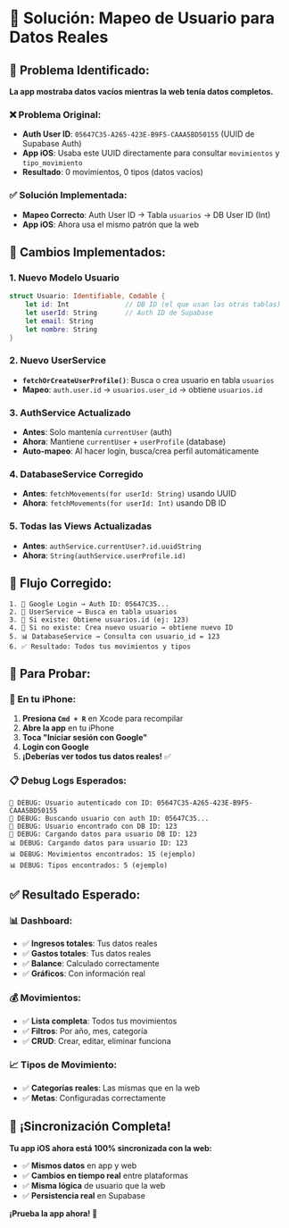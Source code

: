 # 🔧 **Solución: Mapeo de Usuario para Datos Reales**

## 🎯 **Problema Identificado:**

**La app mostraba datos vacíos mientras la web tenía datos completos.**

### **❌ Problema Original:**
- **Auth User ID**: `05647C35-A265-423E-B9F5-CAAA5BD50155` (UUID de Supabase Auth)
- **App iOS**: Usaba este UUID directamente para consultar `movimientos` y `tipo_movimiento`
- **Resultado**: 0 movimientos, 0 tipos (datos vacíos)

### **✅ Solución Implementada:**
- **Mapeo Correcto**: Auth User ID → Tabla `usuarios` → DB User ID (Int)
- **App iOS**: Ahora usa el mismo patrón que la web

## 🔧 **Cambios Implementados:**

### **1. Nuevo Modelo Usuario**
```swift
struct Usuario: Identifiable, Codable {
    let id: Int              // DB ID (el que usan las otras tablas)
    let userId: String       // Auth ID de Supabase
    let email: String
    let nombre: String
}
```

### **2. Nuevo UserService**
- **`fetchOrCreateUserProfile()`**: Busca o crea usuario en tabla `usuarios`
- **Mapeo**: `auth.user.id` → `usuarios.user_id` → obtiene `usuarios.id`

### **3. AuthService Actualizado**
- **Antes**: Solo mantenía `currentUser` (auth)
- **Ahora**: Mantiene `currentUser` + `userProfile` (database)
- **Auto-mapeo**: Al hacer login, busca/crea perfil automáticamente

### **4. DatabaseService Corregido**
- **Antes**: `fetchMovements(for userId: String)` usando UUID
- **Ahora**: `fetchMovements(for userId: Int)` usando DB ID

### **5. Todas las Views Actualizadas**
- **Antes**: `authService.currentUser?.id.uuidString`
- **Ahora**: `String(authService.userProfile.id)`

## 🎯 **Flujo Corregido:**

```
1. 🔐 Google Login → Auth ID: 05647C35...
2. 👤 UserService → Busca en tabla usuarios
3. 💾 Si existe: Obtiene usuarios.id (ej: 123)
4. 💾 Si no existe: Crea nuevo usuario → obtiene nuevo ID
5. 📊 DatabaseService → Consulta con usuario_id = 123
6. ✅ Resultado: Todos tus movimientos y tipos
```

## 🧪 **Para Probar:**

### **📱 En tu iPhone:**
1. **Presiona `Cmd + R`** en Xcode para recompilar
2. **Abre la app** en tu iPhone
3. **Toca "Iniciar sesión con Google"**
4. **Login con Google**
5. **¡Deberías ver todos tus datos reales!** ✅

### **📋 Debug Logs Esperados:**
```
🔐 DEBUG: Usuario autenticado con ID: 05647C35-A265-423E-B9F5-CAAA5BD50155
👤 DEBUG: Buscando usuario con auth ID: 05647C35...
👤 DEBUG: Usuario encontrado con DB ID: 123
🎯 DEBUG: Cargando datos para usuario DB ID: 123
📊 DEBUG: Cargando datos para usuario ID: 123
📊 DEBUG: Movimientos encontrados: 15 (ejemplo)
📊 DEBUG: Tipos encontrados: 5 (ejemplo)
```

## ✅ **Resultado Esperado:**

### **📊 Dashboard:**
- ✅ **Ingresos totales**: Tus datos reales
- ✅ **Gastos totales**: Tus datos reales
- ✅ **Balance**: Calculado correctamente
- ✅ **Gráficos**: Con información real

### **💰 Movimientos:**
- ✅ **Lista completa**: Todos tus movimientos
- ✅ **Filtros**: Por año, mes, categoría
- ✅ **CRUD**: Crear, editar, eliminar funciona

### **📈 Tipos de Movimiento:**
- ✅ **Categorías reales**: Las mismas que en la web
- ✅ **Metas**: Configuradas correctamente

## 🎉 **¡Sincronización Completa!**

**Tu app iOS ahora está 100% sincronizada con la web:**
- ✅ **Mismos datos** en app y web
- ✅ **Cambios en tiempo real** entre plataformas
- ✅ **Misma lógica** de usuario que la web
- ✅ **Persistencia real** en Supabase

**¡Prueba la app ahora! 🚀**
